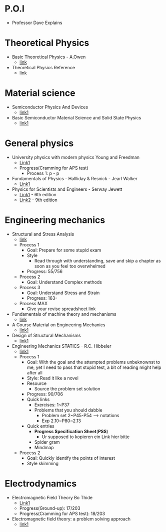 # P.O.I
- Professor Dave Explains

# Theoretical Physics
- Basic Theoretical Physics - A.Owen
  - [link](http://www.astrosen.unam.mx/~posgrado/libros/krey_basic_theoretical_physics.pdf)
- Theoretical Physics Reference
  - [link](https://www.theoretical-physics.net/dev/theoretical-physics.pdf)
# Material science
- Semiconductor Physics And Devices
  - [link1](http://www.fulviofrisone.com/attachments/article/403/Semiconductor%20Physics%20And%20Devices%20-%20Donald%20Neamen.pdf)
- Basic Semiconductor Material Science and Solid State Physics
  - [link1](http://web.pdx.edu/~davide/notes.pdf)
# General physics
- University physics with modern physics Young and Freedman
  - [Link1](http://dl.booktolearn.com/ebooks2/science/physics/9780321696861_university_physics_with_modern_physics_c2cc.pdf)
  - Progress(Cramming for APS test)
    - Process 1: p - p
- Fundamentals of Physics - Hallliday & Resnick - Jearl Walker
  - [Link1](https://salmanisaleh.files.wordpress.com/2019/02/fundamentals-of-physics-textbook.pdf)
- Physics for Scientists and Engineers - Serway Jewett
  - [Link1](https://sciold.ui.ac.ir/~sjalali/book/physics_serway.pdf) - 6th edition
  - [Link2](https://jsnegroup.net/data/GENERALPHYSICS(2)-Book_9thedition-Bookphy1019th-civilianteam.pdf) - 9th edition

# Engineering mechanics
- Structural and Stress Analysis
  - [link](http://www.pacificcrn.com/Upload/file/201702/22/20170222180627_91221.pdf)
  - Process 1
    - Goal: Prepare for some stupid exam
    - Style
      - Read through with understanding, save and skip a chapter as soon as you feel too overwhelmed
    - Progress: 55/756
  - Process 2
    - Goal: Understand Complex methods
  - Process 3
    - Goal: Understand Stress and Strain
    - Progress: 163-
  - Process MAX
    - Give your revise spreadsheet link
- Fundamentals of machine theory and mechanisms 
  - [link](http://alvarestech.com/temp/RoboAseaIRB6S2-Fiat/CinematicaExemplosManuaisConfigurador-DH-EMC/FundamentosdeCinematica%20eFinamicaMecanismos.pdf)
- A Course Material on Engineering Mechanics
  - [link1](http://www.sasurieengg.com/e-course-material/I-year-E-course-material-II-sem/11.GE6253%20ENGG_MECHANICS.pdf)
- Design of Structural Mechanisms
  - [link1](https://citeseerx.ist.psu.edu/viewdoc/download?doi=10.1.1.940.269&rep=rep1&type=pdf)
- Engineering Mechanics STATICS - R.C. Hibbeler
  - [link1](http://civilittee-hu.com/uploads/1/Static/book14th.pdf)
  - Process 1
    - Goal: With the goal and the attempted problems unbeknownst to me, yet I need to pass that stupid test, a bit of reading might help after all
    - Style: Read it like a novel
    - Resource
      - Source the problem set solution
    - Progress: 90/706
    - Quick links
      - Exercises: 1~P37
      - Problems that you should dabble
        - Problem set 2~P45-P54 --> notations
        - Exp 2.10~P80~2.13
    - Quick entries
      - **Progress Specification Sheet**(**PSS**)
        - Ur supposed to kopieren ein Link hier bitte
      - Spider gram
      - Mindmap 
  - Process 2
    - Goal: Quickly identify the points of interest
    - Style skimming
# Electrodynamics
- Electromagnetic Field Theory Bo Thide
  - [Link1](https://physics.bgu.ac.il/~gedalin/Teaching/Mater/EMFT_Book.pdf)
  - Progress(Ground-up): 17/203
  - Progress(Cramming for APS test): 18/203
- Electromagnetic field theory: a problem solving approach
  - [link1](https://ocw.mit.edu/resources/res-6-002-electromagnetic-field-theory-a-problem-solving-approach-spring-2008/textbook-contents/MITRES_6_002S08_Part1.pdf)